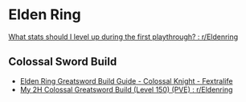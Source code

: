 # Elden Ring

[What stats should I level up during the first playthrough? : r/Eldenring](https://www.reddit.com/r/Eldenring/comments/13pgk0y/what_stats_should_i_level_up_during_the_first/)

## Colossal Sword Build

- [Elden Ring Greatsword Build Guide - Colossal Knight - Fextralife](https://fextralife.com/elden-ring-greatsword-build-guide-colossal-knight/)
- [My 2H Colossal Greatsword Build (Level 150) (PVE) : r/Eldenring](https://www.reddit.com/r/Eldenring/comments/13z3ouq/my_2h_colossal_greatsword_build_level_150_pve/)